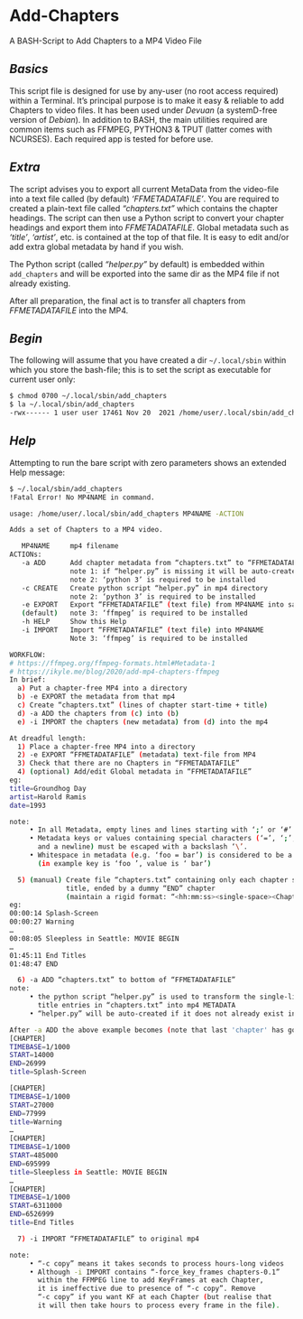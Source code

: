 # Add-Chapters
A BASH-Script to Add Chapters to a MP4 Video File

## *Basics*
This script file is designed for use by any-user (no root access required) within a Terminal. It’s principal purpose is to make it easy & reliable to add Chapters to video files. It has been used under *Devuan* (a systemD-free version of *Debian*). In addition to BASH, the main utilities required are common items such as FFMPEG, PYTHON3 & TPUT (latter comes with NCURSES). Each required app is tested for before use.

## *Extra*
The script advises you to export all current MetaData from the video-file into a text file called (by default) *‘FFMETADATAFILE’*. You are required to created a plain-text file called *“chapters.txt”* which contains the chapter headings. The script can then use a Python script to convert your chapter headings and export them into *FFMETADATAFILE*. Global metadata such as *‘title’*, *‘artist’*, etc. is contained at the top of that file. It is easy to edit and/or add extra global metadata by hand if you wish.

The Python script (called *“helper.py”* by default) is embedded within `add_chapters` and will be exported into the same dir as the MP4 file if not already existing.

After all preparation, the final act is to transfer all chapters from *FFMETADATAFILE* into the MP4.

## *Begin*
The following will assume that you have created a dir `~/.local/sbin` within which you store the bash-file; this is to set the script as executable for current user only:

```bash
$ chmod 0700 ~/.local/sbin/add_chapters
$ la ~/.local/sbin/add_chapters
-rwx------ 1 user user 17461 Nov 20  2021 /home/user/.local/sbin/add_chapters
```
## *Help*
Attempting to run the bare script with zero parameters shows an extended Help message:

```bash
$ ~/.local/sbin/add_chapters
!Fatal Error! No MP4NAME in command.

usage: /home/user/.local/sbin/add_chapters MP4NAME -ACTION

Adds a set of Chapters to a MP4 video.

   MP4NAME     mp4 filename
ACTIONs:
   -a ADD      Add chapter metadata from “chapters.txt” to “FFMETADATAFILE”
               note 1: if “helper.py” is missing it will be auto-created
               note 2: ‘python 3’ is required to be installed
   -c CREATE   Create python script “helper.py” in mp4 directory
               note 2: ‘python 3’ is required to be installed
   -e EXPORT   Export “FFMETADATAFILE” (text file) from MP4NAME into same directory
   (default)   note 3: ‘ffmpeg’ is required to be installed
   -h HELP     Show this Help
   -i IMPORT   Import “FFMETADATAFILE” (text file) into MP4NAME
               Note 3: ‘ffmpeg’ is required to be installed

WORKFLOW:
# https://ffmpeg.org/ffmpeg-formats.html#Metadata-1
# https://ikyle.me/blog/2020/add-mp4-chapters-ffmpeg
In brief:
  a) Put a chapter-free MP4 into a directory
  b) -e EXPORT the metadata from that mp4
  c) Create “chapters.txt” (lines of chapter start-time + title)
  d) -a ADD the chapters from (c) into (b)
  e) -i IMPORT the chapters (new metadata) from (d) into the mp4

At dreadful length:
  1) Place a chapter-free MP4 into a directory
  2) -e EXPORT “FFMETADATAFILE” (metadata) text-file from MP4
  3) Check that there are no Chapters in “FFMETADATAFILE”
  4) (optional) Add/edit Global metadata in “FFMETADATAFILE”
eg:
title=Groundhog Day
artist=Harold Ramis
date=1993

note:
     • In all Metadata, empty lines and lines starting with ‘;’ or ‘#’ are ignored
     • Metadata keys or values containing special characters (‘=’, ‘;’, ‘#’, ‘\’
       and a newline) must be escaped with a backslash ‘\’.
     • Whitespace in metadata (e.g. ‘foo = bar’) is considered to be a part of the tag
       (in example key is ‘foo ’, value is ‘ bar’)

  5) (manual) Create file “chapters.txt” containing only each chapter start-time +
              title, ended by a dummy “END” chapter
              (maintain a rigid format: “<hh:mm:ss><single-space><Chapter-Title>”)
eg:
00:00:14 Splash-Screen
00:00:27 Warning
…
00:08:05 Sleepless in Seattle: MOVIE BEGIN
…
01:45:11 End Titles
01:48:47 END

  6) -a ADD “chapters.txt” to bottom of “FFMETADATAFILE”
note:
     • the python script “helper.py” is used to transform the single-line start-time +
       title entries in “chapters.txt” into mp4 METADATA
     • “helper.py” will be auto-created if it does not already exist in the mp4 directory

After -a ADD the above example becomes (note that last 'chapter' has gone):
[CHAPTER]
TIMEBASE=1/1000
START=14000
END=26999
title=Splash-Screen

[CHAPTER]
TIMEBASE=1/1000
START=27000
END=77999
title=Warning
…
[CHAPTER]
TIMEBASE=1/1000
START=485000
END=695999
title=Sleepless in Seattle: MOVIE BEGIN
…
[CHAPTER]
TIMEBASE=1/1000
START=6311000
END=6526999
title=End Titles

  7) -i IMPORT “FFMETADATAFILE” to original mp4

note:
     • “-c copy” means it takes seconds to process hours-long videos
     • Although -i IMPORT contains “-force_key_frames chapters-0.1”
       within the FFMPEG line to add KeyFrames at each Chapter,
       it is ineffective due to presence of “-c copy”. Remove
       “-c copy” if you want KF at each Chapter (but realise that
       it will then take hours to process every frame in the file).
```
